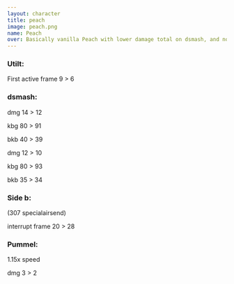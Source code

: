 ```yaml
---
layout: character
title: peach
image: peach.png
name: Peach
over: Basically vanilla Peach with lower damage total on dsmash, and no more random turnip pulls. She will pull a stitch after she dishes out 300% through the course of a match.
---
```


### Utilt: 

First active frame 9 > 6


### dsmash:

dmg 14 > 12

kbg 80 > 91

bkb 40 > 39

dmg 12 > 10

kbg 80 > 93

bkb 35 > 34


### Side b:

(307 specialairsend)

interrupt frame 20 > 28


### Pummel:

1.15x speed

dmg 3 > 2